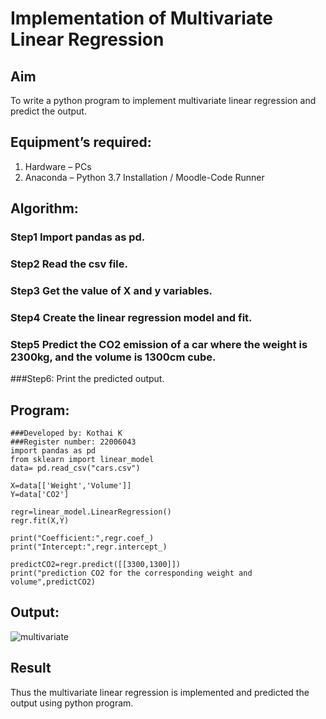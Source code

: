 # Implementation of Multivariate Linear Regression
## Aim
To write a python program to implement multivariate linear regression and predict the output.
## Equipment’s required:
1.	Hardware – PCs
2.	Anaconda – Python 3.7 Installation / Moodle-Code Runner
## Algorithm:
### Step1 Import pandas as pd.

### Step2 Read the csv file.

### Step3 Get the value of X and y variables.

### Step4 Create the linear regression model and fit.

### Step5 Predict the CO2 emission of a car where the weight is 2300kg, and the volume is 1300cm cube.

###Step6: Print the predicted output.

## Program:
```
###Developed by: Kothai K
###Register number: 22006043
import pandas as pd
from sklearn import linear_model
data= pd.read_csv("cars.csv")

X=data[['Weight','Volume']]
Y=data['CO2']

regr=linear_model.LinearRegression()
regr.fit(X,Y)

print("Coefficient:",regr.coef_)
print("Intercept:",regr.intercept_)

predictCO2=regr.predict([[3300,1300]])
print("prediction CO2 for the corresponding weight and volume",predictCO2)

```
## Output:
![multivariate](https://user-images.githubusercontent.com/121215739/214844379-87ddb7a2-2028-4528-ae61-0bc8e67d5992.png)

## Result
Thus the multivariate linear regression is implemented and predicted the output using python program.
